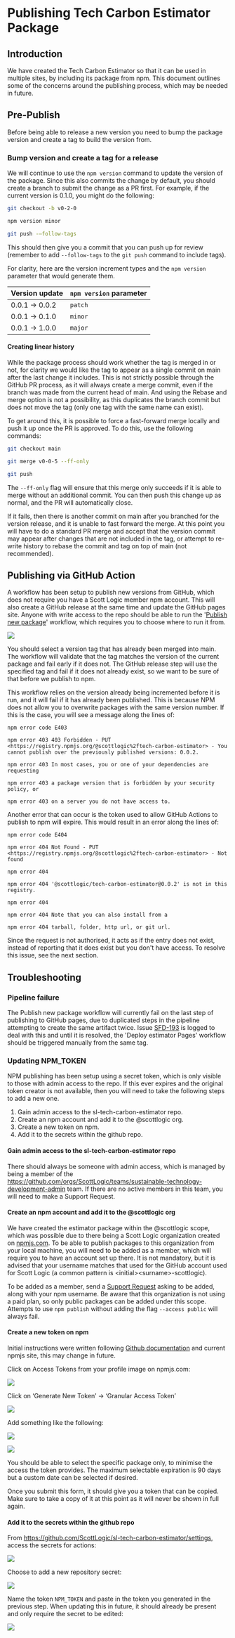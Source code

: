 # Publishing Tech Carbon Estimator Package

## Introduction

We have created the Tech Carbon Estimator so that it can be used in multiple sites, by including its package from npm. This document outlines some of the concerns around the publishing process, which may be needed in future.

## Pre-Publish

Before being able to release a new version you need to bump the package version and create a tag to build the version from.

### Bump version and create a tag for a release

We will continue to use the `npm version` command to update the version of the package. Since this also commits the change by default, you should create a branch to submit the change as a PR first. For example, if the current version is 0.1.0, you might do the following:

```bash
git checkout -b v0-2-0

npm version minor

git push -–follow-tags
```

This should then give you a commit that you can push up for review (remember to add `--follow-tags` to the `git push` command to include tags).

For clarity, here are the version increment types and the `npm version` parameter that would generate them.

| Version update | `npm version` parameter |
| -------------- | ----------------------- |
| 0.0.1 -> 0.0.2 | `patch`                 |
| 0.0.1 -> 0.1.0 | `minor`                 |
| 0.0.1 -> 1.0.0 | `major`                 |

#### Creating linear history

While the package process should work whether the tag is merged in or not, for clarity we would like the tag to appear as a single commit on main after the last change it includes. This is not strictly possible through the GitHub PR process, as it will always create a merge commit, even if the branch was made from the current head of main. And using the Rebase and merge option is not a possibility, as this duplicates the branch commit but does not move the tag (only one tag with the same name can exist).

To get around this, it is possible to force a fast-forward merge locally and push it up once the PR is approved. To do this, use the following commands:

```bash
git checkout main

git merge v0-0-5 --ff-only

git push
```

The `--ff-only` flag will ensure that this merge only succeeds if it is able to merge without an additional commit. You can then push this change up as normal, and the PR will automatically close.

If it fails, then there is another commit on main after you branched for the version release, and it is unable to fast forward the merge. At this point you will have to do a standard PR merge and accept that the version commit may appear after changes that are not included in the tag, or attempt to re-write history to rebase the commit and tag on top of main (not recommended).

## Publishing via GitHub Action

A workflow has been setup to publish new versions from GitHub, which does not require you have a Scott Logic member npm account. This will also create a GitHub release at the same time and update the GitHub pages site. Anyone with write access to the repo should be able to run the '[Publish new package](https://github.com/ScottLogic/sl-tech-carbon-estimator/actions/workflows/publish-package.yml)' workflow, which requires you to choose where to run it from.

![](images/publish_process_1.png)

You should select a version tag that has already been merged into main. The workflow will validate that the tag matches the version of the current package and fail early if it does not. The GitHub release step will use the specified tag and fail if it does not already exist, so we want to be sure of that before we publish to npm.

This workflow relies on the version already being incremented before it is run, and it will fail if it has already been published. This is because NPM does not allow you to overwrite packages with the same version number. If this is the case, you will see a message along the lines of:

```
npm error code E403

npm error 403 403 Forbidden - PUT <https://registry.npmjs.org/@scottlogic%2ftech-carbon-estimator> - You cannot publish over the previously published versions: 0.0.2.

npm error 403 In most cases, you or one of your dependencies are requesting

npm error 403 a package version that is forbidden by your security policy, or

npm error 403 on a server you do not have access to.
```

Another error that can occur is the token used to allow GitHub Actions to publish to npm will expire. This would result in an error along the lines of:

```
npm error code E404

npm error 404 Not Found - PUT <https://registry.npmjs.org/@scottlogic%2ftech-carbon-estimator> - Not found

npm error 404

npm error 404 '@scottlogic/tech-carbon-estimator@0.0.2' is not in this registry.

npm error 404

npm error 404 Note that you can also install from a

npm error 404 tarball, folder, http url, or git url.
```

Since the request is not authorised, it acts as if the entry does not exist, instead of reporting that it does exist but you don't have access. To resolve this issue, see the next section.

## Troubleshooting

### Pipeline failure

The Publish new package workflow will currently fail on the last step of publishing to GitHub pages, due to duplicated steps in the pipeline attempting to create the same artifact twice. Issue [SFD-193](https://scottlogic.atlassian.net/browse/SFD-193) is logged to deal with this and until it is resolved, the 'Deploy estimator Pages' workflow should be triggered manually from the same tag.

### Updating NPM_TOKEN

NPM publishing has been setup using a secret token, which is only visible to those with admin access to the repo. If this ever expires and the original token creator is not available, then you will need to take the following steps to add a new one.

1. Gain admin access to the sl-tech-carbon-estimator repo.
2. Create an npm account and add it to the @scottlogic org.
3. Create a new token on npm.
4. Add it to the secrets within the github repo.

#### Gain admin access to the sl-tech-carbon-estimator repo

There should always be someone with admin access, which is managed by being a member of the <https://github.com/orgs/ScottLogic/teams/sustainable-technology-development-admin> team. If there are no active members in this team, you will need to make a Support Request.

#### Create an npm account and add it to the @scottlogic org

We have created the estimator package within the @scottlogic scope, which was possible due to there being a Scott Logic organization created on [npmjs.com](https://www.npmjs.com/org/scottlogic). To be able to publish packages to this organization from your local machine, you will need to be added as a member, which will require you to have an account set up there. It is not mandatory, but it is advised that your username matches that used for the GitHub account used for Scott Logic (a common pattern is &lt;initial&gt;&lt;surname&gt;-scottlogic).

To be added as a member, send a [Support Request](https://scottlogic.atlassian.net/servicedesk/customer/portal/1/group/67/create/66) asking to be added, along with your npm username. Be aware that this organization is not using a paid plan, so only public packages can be added under this scope. Attempts to use `npm publish` without adding the flag `--access public` will always fail.

#### Create a new token on npm

Initial instructions were written following [Github documentation](https://docs.github.com/en/actions/publishing-packages/publishing-nodejs-packages#publishing-packages-to-the-npm-registry) and current npmjs site, this may change in future.

Click on Access Tokens from your profile image on npmjs.com:

![](images/publish_process_2.png)

Click on ‘Generate New Token’ -> ‘Granular Access Token’

![](images/publish_process_3.png)

Add something like the following:

![](images/publish_process_4.png)

![](images/publish_process_5.png)

You should be able to select the specific package only, to minimise the access the token provides. The maximum selectable expiration is 90 days but a custom date can be selected if desired.

Once you submit this form, it should give you a token that can be copied. Make sure to take a copy of it at this point as it will never be shown in full again.

#### Add it to the secrets within the github repo

From <https://github.com/ScottLogic/sl-tech-carbon-estimator/settings>, access the secrets for actions:

![](images/publish_process_6.png)

Choose to add a new repository secret:

![](images/publish_process_7.png)

Name the token `NPM_TOKEN` and paste in the token you generated in the previous step. When updating this in future, it should already be present and only require the secret to be edited:

![](images/publish_process_8.png)